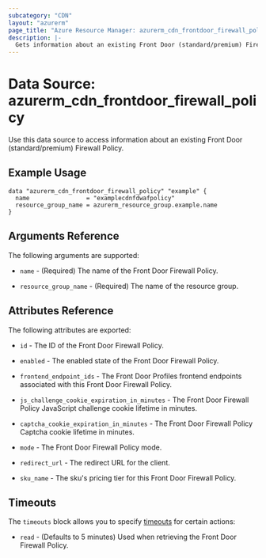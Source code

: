 ```yaml
---
subcategory: "CDN"
layout: "azurerm"
page_title: "Azure Resource Manager: azurerm_cdn_frontdoor_firewall_policy"
description: |-
  Gets information about an existing Front Door (standard/premium) Firewall Policy.
---
```


# Data Source: azurerm_cdn_frontdoor_firewall_policy

Use this data source to access information about an existing Front Door (standard/premium) Firewall Policy.

## Example Usage

```hcl
data "azurerm_cdn_frontdoor_firewall_policy" "example" {
  name                = "examplecdnfdwafpolicy"
  resource_group_name = azurerm_resource_group.example.name
}
```

## Arguments Reference

The following arguments are supported:

* `name` - (Required) The name of the Front Door Firewall Policy.

* `resource_group_name` - (Required) The name of the resource group.

## Attributes Reference

The following attributes are exported:

* `id` - The ID of the Front Door Firewall Policy.

* `enabled` - The enabled state of the Front Door Firewall Policy.

* `frontend_endpoint_ids` - The Front Door Profiles frontend endpoints associated with this Front Door Firewall Policy.

* `js_challenge_cookie_expiration_in_minutes` - The Front Door Firewall Policy JavaScript challenge cookie lifetime in minutes.

* `captcha_cookie_expiration_in_minutes` - The Front Door Firewall Policy Captcha cookie lifetime in minutes.

* `mode` - The Front Door Firewall Policy mode.

* `redirect_url` - The redirect URL for the client.

* `sku_name` - The sku's pricing tier for this Front Door Firewall Policy.

## Timeouts

The `timeouts` block allows you to specify [timeouts](https://developer.hashicorp.com/terraform/language/resources/configure#define-operation-timeouts) for certain actions:

* `read` - (Defaults to 5 minutes) Used when retrieving the Front Door Firewall Policy.
